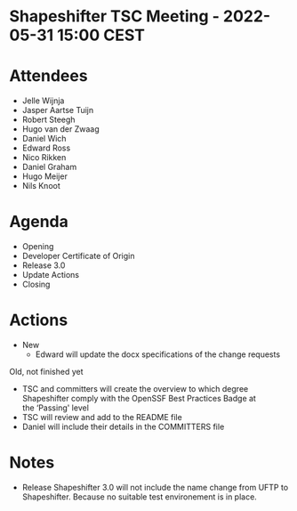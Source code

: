 # Shapeshifter TSC Meeting - 2022-05-31 15:00 CEST

# Attendees
- Jelle Wijnja
- Jasper Aartse Tuijn
- Robert Steegh
- Hugo van der Zwaag
- Daniel Wich
- Edward Ross
- Nico Rikken
- Daniel Graham
- Hugo Meijer
- Nils Knoot



# Agenda
- Opening
- Developer Certificate of Origin
- Release 3.0
- Update Actions
- Closing

# Actions
- New
  - Edward will update the docx specifications of the change requests  

Old, not finished yet
- TSC and committers will create the overview to which degree Shapeshifter comply with the OpenSSF Best Practices Badge at the ‘Passing' level
- TSC will review and add to the README file
- Daniel will include their details in the COMMITTERS file


# Notes
- Release Shapeshifter 3.0 will not include the name change from UFTP to Shapeshifter. Because no suitable test environement is in place. 






